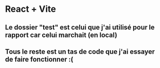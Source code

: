 # React + Vite
## Le dossier "test" est celui que j'ai utilisé pour le rapport car celui marchait (en local) 

## Tous le reste est un tas de code que j'ai essayer de faire fonctionner :(
